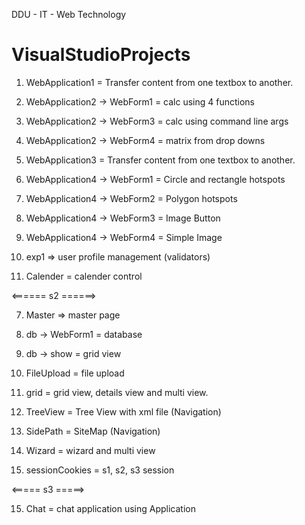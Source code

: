 DDU - IT - Web Technology

# VisualStudioProjects

1. WebApplication1 = Transfer content from one textbox to another.

2. WebApplication2 -> WebForm1 = calc using 4 functions
2. WebApplication2 -> WebForm3 = calc using command line args
2. WebApplication2 -> WebForm4 = matrix from drop downs

3. WebApplication3 = Transfer content from one textbox to another.

4. WebApplication4 -> WebForm1 = Circle and rectangle hotspots
4. WebApplication4 -> WebForm2 = Polygon hotspots
4. WebApplication4 -> WebForm3 = Image Button
4. WebApplication4 -> WebForm4 = Simple Image

5. exp1 => user profile management (validators)

6. Calender = calender control

<====== s2 ======>

7. Master => master page

8. db -> WebForm1 = database
8. db -> show = grid view

9. FileUpload = file upload

10. grid = grid view, details view and multi view.

11. TreeView = Tree View with xml file (Navigation)

12. SidePath = SiteMap (Navigation)

13. Wizard = wizard and multi view

14. sessionCookies = s1, s2, s3 session

<===== s3 =====>

15. Chat = chat application using Application
